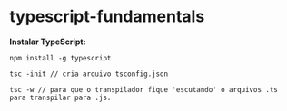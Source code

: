 # typescript-fundamentals

**Instalar TypeScript:**
```
npm install -g typescript
```
```
tsc -init // cria arquivo tsconfig.json  
```
```
tsc -w // para que o transpilador fique 'escutando' o arquivos .ts para transpilar para .js.
```
